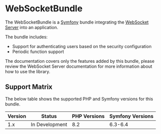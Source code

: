 # WebSocketBundle

The WebSocketBundle is a [Symfony](https://symfony.com/) bundle integrating the [WebSocket Server](/open-source/packages/websocket-server/docs) into an application.

The bundle includes:

- Support for authenticating users based on the security configuration
- Periodic function support

<div class="docs-note">The documentation covers only the features added by this bundle, please review the WebSocket Server documentation for more information about how to use the library.</div>

## Support Matrix

The below table shows the supported PHP and Symfony versions for this bundle.

| Version | Status         | PHP Versions | Symfony Versions |
|---------|----------------|--------------|------------------|
| 1.x     | In Development | 8.2          | 6.3-6.4          |
